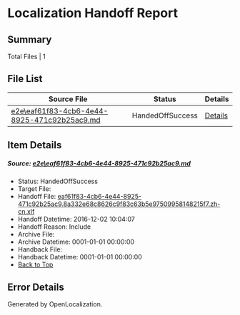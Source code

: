 # <a name='report-top'></a> Localization Handoff Report

## Summary
 Total Files | 1

## File List
 Source File | Status | Details 
 ----------- | ------ | ------- 
 [e2e\eaf61f83-4cb6-4e44-8925-471c92b25ac9.md](https://github.com/OpenLocalizationTestOrg/ol-test0/blob/fafc696ac63e875f536dfa88fc5435a4cf9c119b/e2e/eaf61f83-4cb6-4e44-8925-471c92b25ac9.md) | HandedOffSuccess | [Details](#d1c95496abb47a79dbaf31fef809f497bc8cf5875)

## Item Details
##### <a name='d1c95496abb47a79dbaf31fef809f497bc8cf5875'></a> Source: [e2e\eaf61f83-4cb6-4e44-8925-471c92b25ac9.md](https://github.com/OpenLocalizationTestOrg/ol-test0/blob/fafc696ac63e875f536dfa88fc5435a4cf9c119b/e2e/eaf61f83-4cb6-4e44-8925-471c92b25ac9.md)
* Status: HandedOffSuccess
* Target File: 
* Handoff File: [eaf61f83-4cb6-4e44-8925-471c92b25ac9.8a332e68c8626c9f83c63b5e97509958148215f7.zh-cn.xlf](https://github.com/OpenLocalizationTestOrg/ol-test0-handoff/blob/1d7edfe6f9f45a1efaad631e07336252362d4539/ol-handoff/OpenLocalizationTestOrg/ol-test0-zhcn/shujia/ht/eaf61f83-4cb6-4e44-8925-471c92b25ac9.8a332e68c8626c9f83c63b5e97509958148215f7.zh-cn.xlf)
* Handoff Datetime: 2016-12-02 10:04:07
* Handoff Reason: Include
* Archive File: 
* Archive Datetime: 0001-01-01 00:00:00
* Handback File: 
* Handback Datetime: 0001-01-01 00:00:00
* [Back to Top](#report-top)


## Error Details

Generated by OpenLocalization.
